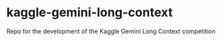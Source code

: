 # kaggle-gemini-long-context
Repo for the development of the Kaggle Gemini Long Context competition

